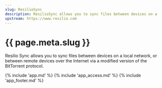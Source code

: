 ```yaml
---
slug: ResilioSync
description: ResilioSync allows you to sync files between devices on a local network, or between remote devices over the Internet via a modified version of the BitTorrent protocol
upstream: https://www.resilio.com
---
```


# {{ page.meta.slug }}

Resilio Sync allows you to sync files between devices on a local network, or between remote devices over the Internet via a modified version of the BitTorrent protocol.

{% include 'app.md' %}
{% include 'app_access.md' %}
{% include 'app_footer.md' %}